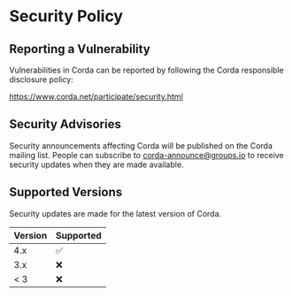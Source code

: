 # Security Policy

## Reporting a Vulnerability

Vulnerabilities in Corda can be reported by following the Corda responsible disclosure policy:

https://www.corda.net/participate/security.html

## Security Advisories

Security announcements affecting Corda will be published on the Corda mailing list. People can subscribe to corda-announce@groups.io to receive security updates when they are made available.

## Supported Versions

Security updates are made for the latest version of Corda.

| Version | Supported          |
| ------- | ------------------ |
| 4.x     | :white_check_mark: |
| 3.x     | :x:                |
| < 3     | :x:                |
